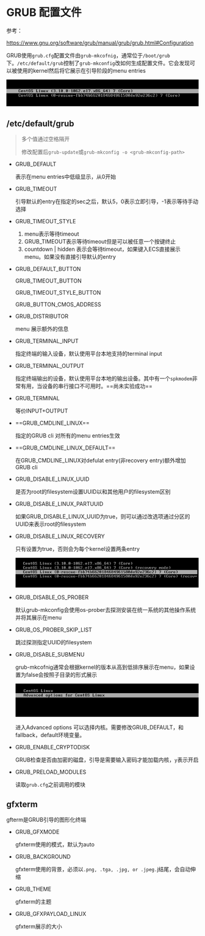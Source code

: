 # GRUB 配置文件

参考：

https://www.gnu.org/software/grub/manual/grub/grub.html#Configuration

GRUB使用`grub.cfg`配置文件由`grub-mkcofnig`，通常位于`/boot/grub`下。`/etc/default/grub`控制了`grub-mkconfig`改如何生成配置文件。它会发现可以被使用的kernel然后将它展示在引导阶段的menu entries

![Snipaste_2021-04-15_15-17-23](https://github.com/dhay3/image-repo/raw/master/20210601/Snipaste_2021-04-15_15-17-23.6tpmm7zqnh40.png)

## /etc/default/grub

> 多个值通过空格隔开
>
> 修改配置后`grub-update`或`grub-mkconfig -o <grub-mkconfig-path>`

- GRUB_DEFAULT

  表示在menu entries中低级显示，从0开始

- GRUB_TIMEOUT

  引导默认的entry在指定的sec之后，默认5，0表示立即引导，-1表示等待手动选择

- GRUB_TIMEOUT_STYLE

  1. menu表示等待timeout
  2. GRUB_TIMEOUT表示等待timeout但是可以被任意一个按键终止
  3. countdown | hidden 表示会等待timeout，如果键入ECS直接展示menu。如果没有直接引导默认的entry

- GRUB_DEFAULT_BUTTON

  GRUB_TIMEOUT_BUTTON

  GRUB_TIMEOUT_STYLE_BUTTON

  GRUB_BUTTON_CMOS_ADDRESS

- GRUB_DISTRIBUTOR

  menu 展示额外的信息

- GRUB_TERMINAL_INPUT

  指定终端的输入设备，默认使用平台本地支持的terminal input

- GRUB_TERMINAL_OUTPUT

  指定终端输出的设备，默认使用平台本地的输出设备。其中有一个`spkmodem`非常有用，当设备的串行接口不可用时。==尚未实验成功==

- GRUB_TERMINAL

  等价INPUT+OUTPUT

- ==GRUB_CMDLINE_LINUX==

  指定的GRUB cli 对所有的menu entries生效

- ==GRUB_CMDLINE_LINUX_DEFAULT==

  在GRUB_CMDLINE_LINUX对defulat entry(非recovery entry)额外增加GRUB cli

- GRUB_DISABLE_LINUX_UUID

  是否为root的filesystem设置UUID以和其他用户的filesystem区别

- GRUB_DISABLE_LINUX_PARTUUID

  如果GRUB_DISABLE_LINUX_UUID为true，则可以通过改选项通过分区的UUID来表示root的filesystem

- GRUB_DISABLE_LINUX_RECOVERY

  只有设置为true，否则会为每个kernel设置两条entry

  ![Snipaste_2021-04-15_16-21-59](https://github.com/dhay3/image-repo/raw/master/20210601/Snipaste_2021-04-15_16-21-59.wod5lpqgto0.png)

- GRUB_DISABLE_OS_PROBER

  默认grub-mkconfig会使用os-prober去探测安装在统一系统的其他操作系统并将其展示在menu

- GRUB_OS_PROBER_SKIP_LIST

  跳过探测指定UUID的filesystem

- GRUB_DISABLE_SUBMENU

  grub-mkcofnig通常会根据kernel的版本从高到低排序展示在menu，如果设置为false会按照子目录的形式展示

  ![Snipaste_2021-04-15_16-58-56](https://github.com/dhay3/image-repo/raw/master/20210601/Snipaste_2021-04-15_16-58-56.4u02fbwlbrk.png)

  进入Advanced options 可以选择内核。需要修改GRUB_DEFAULT，和fallback，default环境变量。

- GRUB_ENABLE_CRYPTODISK

  GRUB检查是否由加密的磁盘，引导是需要输入密码才能加载内核，`y`表示开启

- GRUB_PRELOAD_MODULES

  读取`grub.cfg`之前调用的模块

## gfxterm

gfterm是GRUB引导的图形化终端

- GRUB_GFXMODE

  gfxterm使用的模式，默认为auto

- GRUB_BACKGROUND

  gfxterm使用的背景，必须以`.png, .tga, .jpg, or .jpeg.`j结尾，会自动伸缩

- GRUB_THEME

  gfxterm的主题

- GRUB_GFXPAYLOAD_LINUX

  gfxterm展示的大小

  











































